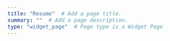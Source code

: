 ```yaml
---
title: "Resume"  # Add a page title.
summary: ""  # Add a page description.
type: "widget_page"  # Page type is a Widget Page
---
```

